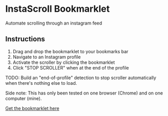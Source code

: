 # InstaScroll Bookmarklet
Automate scrolling through an instagram feed

## Instructions
1. Drag and drop the bookmarklet to your bookmarks bar
2. Navigate to an Instagram profile
3. Activate the scroller by clicking the bookmarklet
4. Click "STOP SCROLLER" when at the end of the profile 

TODO: Build an "end-of-profile" detection to stop scroller automatically when there's nothing else to load.

Side note: This has only been tested on one browser (Chrome) and on one computer (mine).

[Get the bookmarklet here](https://marcusmichaels.github.io/instascroll/)
